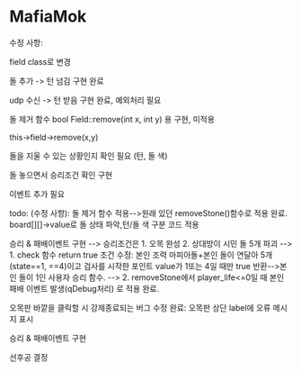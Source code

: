 # MafiaMok

수정 사항:

field class로 변경

돌 추가 -> 턴 넘김 구현 완료

udp 수신 -> 턴 받음 구현 완료, 예외처리 필요

돌 제거 함수
bool Field::remove(int x, int y) 용
구현, 미적용

this->field->remove(x,y)

돌을 지울 수 있는 상황인지 확인 필요
(턴, 돌 색)

돌 놓으면서 승리조건 확인 구현

이벤트 추가 필요



todo:
(수정 사항):
돌 제거 함수 적용-->원래 있던 removeStone()함수로 적용 완료. board[][]->value로 돌 상태 파악,턴/돌 색 구분 코드 적용

승리 & 패배이벤트 구현 --> 승리조건은 1. 오목 완성 2. 상대방이 시민 돌 5개 파괴 
            --> 1. check 함수 return true 조건 수정: 
                본인 조력 마피아돌+본인 돌이 연달아 5개(state==1, ==4)이고 검사를 시작한 포인트 value가 1또는 4일 때만 true 반환-->본인 돌이 1인 사용자 승리 함수.
            --> 2. removeStone에서 player_life<=0일 때 본인 패배 이벤트 발생(qDebug처리) 로 적용 완료. 

오목판 바깥을 클릭할 시 강제종료되는 버그 수정 완료: 오목판 상단 label에 오류 메시지 표시




승리 & 패배이벤트 구현

선후공 결정
